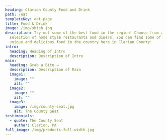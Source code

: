 ```yaml
---
heading: Clarion County Food and Drink
path: /eat
templateKey: eat-page
title: Food & Drink
image: /img/shish.jpg
description: Try out some of the best food in the region! Choose from a diverse
  selection of home style restaurants and diners. You can find some of the most
  unique and delicious food in the country here in Clarion County!
intro:
  heading: Heading of Intro
  description: Description of Intro
main:
  heading: Grab a Bite →
  description: Description of Main
  image1:
    image: ""
    alt: ""
  image2:
    image: ""
    alt: ""
  image3:
    image: /img/county-seat.jpg
    alt: The County Seat
testimonials:
  - quote: The County Seat
    author: Clarion, PA
full_image: /img/products-full-width.jpg
---
```

